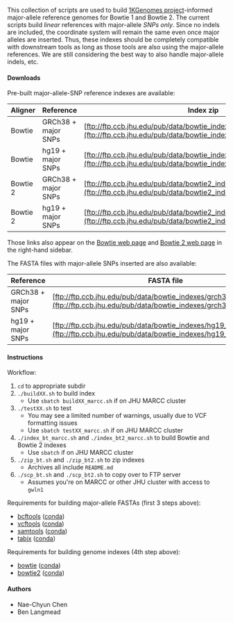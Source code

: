 This collection of scripts are used to build [1KGenomes project](http://www.internationalgenome.org)-informed major-allele reference genomes for Bowtie 1 and Bowtie 2.  The current scripts build *linear* references with major-allele *SNPs only*.  Since no indels are included, the coordinate system will remain the same even once major alleles are inserted.  Thus, these indexes should be completely compatible with downstream tools as long as those tools are also using the major-allele references.  We are still considering the best way to also handle major-allele indels, etc.

#### Downloads

Pre-built major-allele-SNP reference indexes are available:

| Aligner  | Reference           | Index zip                                                            |
|----------|---------------------|----------------------------------------------------------------------|
| Bowtie   | GRCh38 + major SNPs | [ftp://ftp.ccb.jhu.edu/pub/data/bowtie_indexes/grch38_1kgmaj_bt.zip](ftp://ftp.ccb.jhu.edu/pub/data/bowtie_indexes/grch38_1kgmaj_bt.zip) |
| Bowtie   | hg19 + major SNPs   | [ftp://ftp.ccb.jhu.edu/pub/data/bowtie_indexes/hg19_1kgmaj_bt.zip](ftp://ftp.ccb.jhu.edu/pub/data/bowtie_indexes/hg19_1kgmaj_bt.zip)     |
| Bowtie 2 | GRCh38 + major SNPs | [ftp://ftp.ccb.jhu.edu/pub/data/bowtie2_indexes/grch38_1kgmaj_bt2.zip](ftp://ftp.ccb.jhu.edu/pub/data/bowtie2_indexes/grch38_1kgmaj_bt2.zip)   |
| Bowtie 2 | hg19 + major SNPs   | [ftp://ftp.ccb.jhu.edu/pub/data/bowtie2_indexes/hg19_1kgmaj_bt2.zip](ftp://ftp.ccb.jhu.edu/pub/data/bowtie2_indexes/hg19_1kgmaj_bt2.zip) |

Those links also appear on the [Bowtie web page](http://bowtie-bio.sourceforge.net) and [Bowtie 2 web page](http://bowtie-bio.sourceforge.net/bowtie2) in the right-hand sidebar.

The FASTA files with major-allele SNPs inserted are also available:

| Reference           | FASTA file                                                        |
|---------------------|-------------------------------------------------------------------|
| GRCh38 + major SNPs | [ftp://ftp.ccb.jhu.edu/pub/data/bowtie_indexes/grch38_1kgmaj.fa.gz](ftp://ftp.ccb.jhu.edu/pub/data/bowtie_indexes/grch38_1kgmaj.fa.gz) |
| hg19 + major SNPs   | [ftp://ftp.ccb.jhu.edu/pub/data/bowtie_indexes/hg19_1kgmaj.fa.gz](ftp://ftp.ccb.jhu.edu/pub/data/bowtie_indexes/hg19_1kgmaj.fa.gz)   |

#### Instructions

Workflow:

1. `cd` to appropriate subdir
2. `./buildXX.sh` to build index
    * Use `sbatch buildXX_marcc.sh` if on JHU MARCC cluster
3. `./testXX.sh` to test
    * You may see a limited number of warnings, usually due to VCF formatting issues
    * Use `sbatch testXX_marcc.sh` if on JHU MARCC cluster
4. `./index_bt_marcc.sh` and `./index_bt2_marcc.sh` to build Bowtie and Bowtie 2 indexes
    * Use `sbatch` if on JHU MARCC cluster
5. `./zip_bt.sh` and `./zip_bt2.sh` to zip indexes
    * Archives all include `README.md`
6. `./scp_bt.sh` and `./scp_bt2.sh` to copy over to FTP server
    * Assumes you're on MARCC or other JHU cluster with access to `gwln1`

Requirements for building major-allele FASTAs (first 3 steps above):

* [bcftools](https://samtools.github.io/bcftools/) ([conda](https://anaconda.org/bioconda/bcftools))
* [vcftools](https://vcftools.github.io/perl_module.html) ([conda](https://anaconda.org/bioconda/vcftools))
* [samtools](https://samtools.github.io) ([conda](https://anaconda.org/bioconda/samtools))
* [tabix](http://www.htslib.org/doc/tabix.html) ([conda](https://anaconda.org/bioconda/tabix))

Requirements for building genome indexes (4th step above):

* [bowtie](http://bowtie-bio.sourceforge.net) ([conda](https://anaconda.org/bioconda/bowtie))
* [bowtie2](http://bowtie-bio.sourceforge.net/bowtie2) ([conda](https://anaconda.org/bioconda/bowtie2))

#### Authors

* Nae-Chyun Chen
* Ben Langmead

